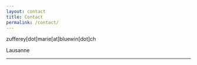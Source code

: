 ```yaml
---
layout: contact
title: Contact
permalink: /contact/
---
```


zufferey\[dot\]marie\[at\]bluewin\[dot\]ch


Lausanne

<hr>



